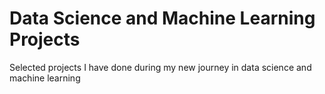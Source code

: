# Data Science and Machine Learning Projects
Selected projects I have done during my new journey in data science and machine learning
